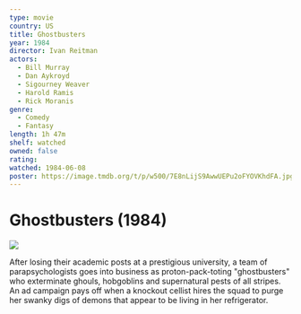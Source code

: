 ```yaml
---
type: movie
country: US
title: Ghostbusters
year: 1984
director: Ivan Reitman
actors:
  - Bill Murray
  - Dan Aykroyd
  - Sigourney Weaver
  - Harold Ramis
  - Rick Moranis
genre:
  - Comedy
  - Fantasy
length: 1h 47m
shelf: watched
owned: false
rating:
watched: 1984-06-08
poster: https://image.tmdb.org/t/p/w500/7E8nLijS9AwwUEPu2oFYOVKhdFA.jpg
---
```


# Ghostbusters (1984)

![](https://image.tmdb.org/t/p/w500/7E8nLijS9AwwUEPu2oFYOVKhdFA.jpg)

After losing their academic posts at a prestigious university, a team of parapsychologists goes into business as proton-pack-toting "ghostbusters" who exterminate ghouls, hobgoblins and supernatural pests of all stripes. An ad campaign pays off when a knockout cellist hires the squad to purge her swanky digs of demons that appear to be living in her refrigerator.